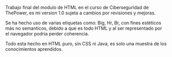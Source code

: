 Trabajo final del modulo de HTML en el curso de Ciberseguridad de ThePower, es mi version 1.0 sujeta a cambios por revisiones y mejoras.

Se ha hecho uso de varias etiquetas como: Big, Hr, Br, con fines estéticos más no semanticos, debido a que es todo HTML y al ser representado 
por el navegador podria perder coherencia.

Todo esta hecho en HTML puro, sin CSS ni Java, es solo una muestra de los conocimientos aprendidos.
